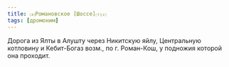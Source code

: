 ```yaml
---
title: ⒜Романовское [Шоссе]⒯⒵
tags: [дромоним]
---
```


Дорога из Ялты в Алушту через Никитскую яйлу, Центральную котловину и
Кебит-Богаз возм., по г. Роман-Кош, у подножия которой она проходит.
